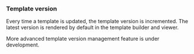 ### Template version 
Every time a template is updated, the template version is incremented. The
latest version is rendered by default in the template builder and viewer. 

More advanced template version management feature is under development. 